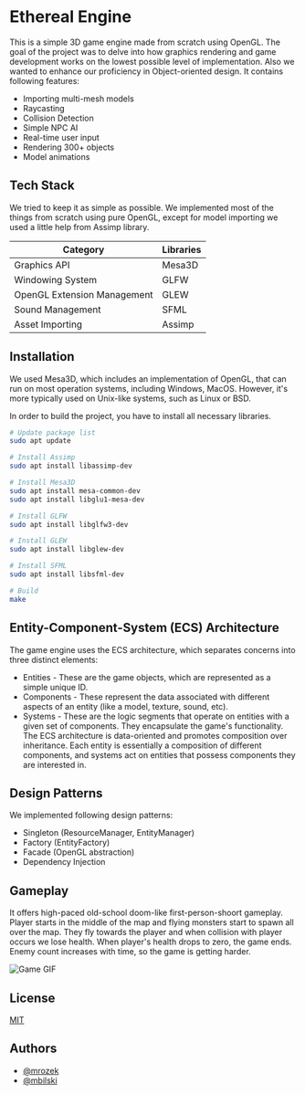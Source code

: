 
# Ethereal Engine

This is a simple 3D game engine made from scratch using OpenGL. The goal of the project was to delve into how graphics rendering and game development works on the lowest possible level of implementation. Also we wanted to enhance our proficiency in Object-oriented design. It contains following features:

- Importing multi-mesh models
- Raycasting
- Collision Detection
- Simple NPC AI
- Real-time user input
- Rendering 300+ objects
- Model animations
## Tech Stack

We tried to keep it as simple as possible. We implemented most of the things from scratch using pure OpenGL, except for model importing we used a little help from Assimp library.

| Category | Libraries |
| -------- | --------- |
| Graphics API | Mesa3D |
| Windowing System | GLFW |
| OpenGL Extension Management | GLEW |
| Sound Management | SFML |
| Asset Importing | Assimp |

## Installation

We used Mesa3D, which includes an implementation of OpenGL, that can run on most operation systems, including Windows, MacOS. However, it's more typically used on Unix-like systems, such as Linux or BSD.

In order to build the project, you have to install all necessary libraries.

```bash
# Update package list
sudo apt update

# Install Assimp
sudo apt install libassimp-dev

# Install Mesa3D
sudo apt install mesa-common-dev
sudo apt install libglu1-mesa-dev

# Install GLFW
sudo apt install libglfw3-dev

# Install GLEW
sudo apt install libglew-dev

# Install SFML
sudo apt install libsfml-dev

# Build
make

```

## Entity-Component-System (ECS) Architecture

The game engine uses the ECS architecture, which separates concerns into three distinct elements:

- Entities - These are the game objects, which are represented as a simple unique ID.
- Components - These represent the data associated with different aspects of an entity (like a model, texture, sound, etc).
- Systems - These are the logic segments that operate on entities with a given set of components. They encapsulate the game's functionality.
The ECS architecture is data-oriented and promotes composition over inheritance. Each entity is essentially a composition of different components, and systems act on entities that possess components they are interested in.


## Design Patterns

We implemented following design patterns:
- Singleton (ResourceManager, EntityManager)
- Factory (EntityFactory)
- Facade (OpenGL abstraction)
- Dependency Injection


## Gameplay

It offers high-paced old-school doom-like first-person-shoort gameplay. Player starts in the middle of the map and flying monsters start to spawn all over the map. They fly towards the player and when collision with player occurs we lose health. When player's health drops to zero, the game ends. Enemy count increases with time, so the game is getting harder.

![Game GIF](https://imgur.com/a/70ie7SN.gif)
## License

[MIT](https://choosealicense.com/licenses/mit/)


## Authors

- [@mrozek](https://gitlab-stud.elka.pw.edu.pl/mrozek)
- [@mbilski](https://gitlab-stud.elka.pw.edu.pl/mbilski)

